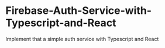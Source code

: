 # Firebase-Auth-Service-with-Typescript-and-React

Implement that a simple auth service with Typescript and React
